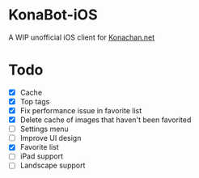 # KonaBot-iOS

A WIP unofficial iOS client for [Konachan.net](http://konachan.net)

# Todo

- [X] Cache
- [X] Top tags
- [X] Fix performance issue in favorite list
- [X] Delete cache of images that haven't been favorited
- [ ] Settings menu
- [ ] Improve UI design
- [X] Favorite list
- [ ] iPad support
- [ ] Landscape support
